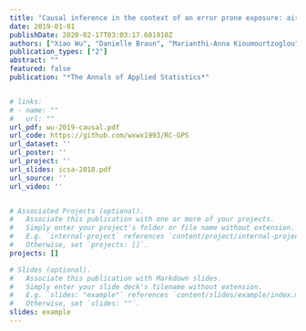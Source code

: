```yaml
---
title: "Causal inference in the context of an error prone exposure: air pollution and mortality"
date: 2019-01-01
publishDate: 2020-02-17T03:03:17.601910Z
authors: ["Xiao Wu", "Danielle Braun", "Marianthi-Anna Kioumourtzoglou", "Christine Choirat", "Qian Di", "Francesca Dominici"]
publication_types: ["2"]
abstract: ""
featured: false
publication: "*The Annals of Applied Statistics*"


# links:
# - name: ""
#   url: ""
url_pdf: wu-2019-causal.pdf
url_code: https://github.com/wxwx1993/RC-GPS
url_dataset: ''
url_poster: ''
url_project: ''
url_slides: icsa-2018.pdf
url_source: ''
url_video: ''


# Associated Projects (optional).
#   Associate this publication with one or more of your projects.
#   Simply enter your project's folder or file name without extension.
#   E.g. `internal-project` references `content/project/internal-project/index.md`.
#   Otherwise, set `projects: []`.
projects: []

# Slides (optional).
#   Associate this publication with Markdown slides.
#   Simply enter your slide deck's filename without extension.
#   E.g. `slides: "example"` references `content/slides/example/index.md`.
#   Otherwise, set `slides: ""`.
slides: example
---
```


